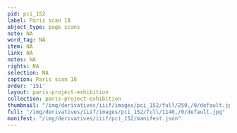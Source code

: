 ```yaml
---
pid: pci_152
label: Paris scan 18
object_type: page scans
note: NA
word_tag: NA
item: NA
link: NA
notes: NA
rights: NA
selection: NA
caption: Paris scan 18
order: '151'
layout: paris-project-exhibition
collection: paris-project-exhibition
thumbnail: "/img/derivatives/iiif/images/pci_152/full/250,/0/default.jpg"
full: "/img/derivatives/iiif/images/pci_152/full/1140,/0/default.jpg"
manifest: "/img/derivatives/iiif/pci_152/manifest.json"
---
```

